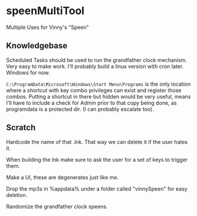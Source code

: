 # speenMultiTool
Multiple Uses for Vinny's "Speen"

## Knowledgebase
Scheduled Tasks should be used to run the grandfather clock mechanism. Very easy to make work. I'll probably build a linux version with cron later. Windows for now. 

``C:\ProgramData\Microsoft\Windows\Start Menu\Programs`` is the only location where a shortcut with 
key combo privileges can exist and register those combos. Putting a shortcut in there but hidden would be very useful, means I'll have to include a check for Admin prior to that copy being done, as programdata is a protected dir. (I can probably escalate too).

## Scratch

Hardcode the name of that .lnk. That way we can delete it if the user hates it. 

When building the lnk make sure to ask the user for a set of keys to trigger them. 

Make a UI, these are degenerates just like me. 

Drop the mp3s in %appdata% under a folder called "vinnySpeen" for easy deletion.

Randomize the grandfather clock speens.
